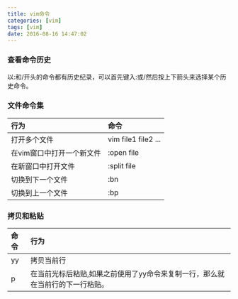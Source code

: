 ```yaml
---
title: vim命令
categories: [vim]
tags: [vim]
date: 2016-08-16 14:47:02
---
```


### 查看命令历史
以:和/开头的命令都有历史纪录，可以首先键入:或/然后按上下箭头来选择某个历史命令。

### 文件命令集
| 行为|命令|
|:----|:---------|
|打开多个文件 |vim file1 file2 ...|
|在vim窗口中打开一个新文件|:open file|
|在新窗口中打开文件|:split file|
|切换到下一个文件|:bn|
|切换到上一个文件|:bp|


### 拷贝和粘贴
|命令| 行为|
|:----|:---------|
|yy|拷贝当前行|
|p | 在当前光标后粘贴,如果之前使用了yy命令来复制一行，那么就在当前行的下一行粘贴。|